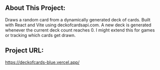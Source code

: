 ## About This Project:

Draws a random card from a dynamically generated deck of cards. Built with React and Vite using deckofcardsapi.com. A new deck is generated whenever the current deck count reaches 0. I might extend this for games or tracking which cards get drawn.

## Project URL:

https://deckofcards-blue.vercel.app/
